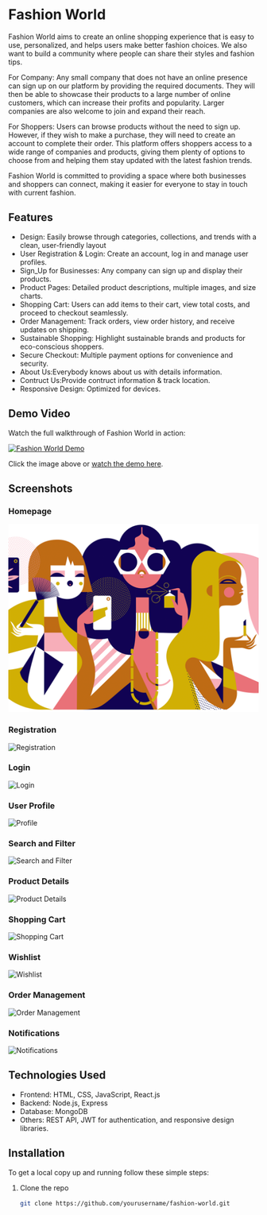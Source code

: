   # Fashion World

Fashion World aims to create an online shopping experience that is easy to use, personalized, and helps users make better fashion choices. We also want to build a community where people can share their styles and fashion tips.

For Company: Any small company that does not have an online presence can sign up on our platform by providing the required documents. They will then be able to showcase their products to a large number of online customers, which can increase their profits and popularity. Larger companies are also welcome to join and expand their reach.

For Shoppers: Users can browse products without the need to sign up. However, if they wish to make a purchase, they will need to create an account to complete their order. This platform offers shoppers access to a wide range of companies and products, giving them plenty of options to choose from and helping them stay updated with the latest fashion trends.

Fashion World is committed to providing a space where both businesses and shoppers can connect, making it easier for everyone to stay in touch with current fashion.
## Features

- Design: Easily browse through categories, collections, and trends with a clean, user-friendly layout
- User Registration & Login: Create an account, log in and manage user profiles.
- Sign_Up for Businesses: Any company can sign up and display their products.
- Product Pages: Detailed product descriptions, multiple images, and size charts.
- Shopping Cart: Users can add items to their cart, view total costs, and proceed to checkout seamlessly.
- Order Management: Track orders, view order history, and receive updates on shipping.
- Sustainable Shopping: Highlight sustainable brands and products for eco-conscious shoppers.
- Secure Checkout: Multiple payment options for convenience and security.
- About Us:Everybody knows about us with details information.
- Contruct Us:Provide contruct information & track location.
- Responsive Design: Optimized for devices.

## Demo Video

Watch the full walkthrough of Fashion World in action:

[![Fashion World Demo](https://i.ytimg.com/vi/example/hqdefault.jpg)](https://www.youtube.com/watch?v=example)

Click the image above or [watch the demo here](https://www.youtube.com/watch?v=example).

## Screenshots

### Homepage
![Homepage](https://github.com/bappyBDN/MyProject/blob/main/images/a4%20(1).png?raw=true)

### Registration
![Registration](screenshot/register.png)

### Login
![Login](screenshot/login.png)

### User Profile
![Profile](screenshot/profile.png)

### Search and Filter
![Search and Filter](screenshot/search_filter.png)

### Product Details
![Product Details](screenshot/product_details.png)

### Shopping Cart
![Shopping Cart](screenshot/cart.png)

### Wishlist
![Wishlist](screenshot/wishlist.png)

### Order Management
![Order Management](screenshot/order_management.png)

### Notifications
![Notifications](screenshot/notifications.png)

## Technologies Used

- Frontend: HTML, CSS, JavaScript, React.js
- Backend: Node.js, Express
- Database: MongoDB
- Others: REST API, JWT for authentication, and responsive design libraries.

## Installation

To get a local copy up and running follow these simple steps:

1. Clone the repo
   ```bash
   git clone https://github.com/yourusername/fashion-world.git
